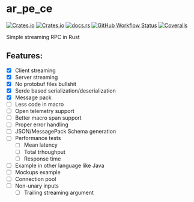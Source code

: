 # ar_pe_ce

[![Crates.io](https://img.shields.io/crates/v/ar_pe_ce?style=for-the-badge)](https://crates.io/crates/ar_pe_ce)
[![Crates.io](https://img.shields.io/crates/l/ar_pe_ce?style=for-the-badge)](https://choosealicense.com/licenses/mit/)
[![docs.rs](https://img.shields.io/docsrs/ar_pe_ce?style=for-the-badge)](https://docs.rs/ar_pe_ce)
[![GitHub Workflow Status](https://img.shields.io/github/workflow/status/frondeus/ar_pe_ce/Rust?style=for-the-badge)](https://github.com/frondeus/ar_pe_ce/actions)
[![Coveralls](https://img.shields.io/coveralls/github/frondeus/ar_pe_ce?style=for-the-badge)](https://coveralls.io/github/frondeus/ar_pe_ce)

Simple streaming RPC in Rust

## Features:

* [x] Client streaming
* [x] Server streaming
* [x] No protobuf files bullshit
* [x] Serde based serialization/deserialization
* [x] Message pack
* [ ] Less code in macro
* [ ] Open telemetry support
* [ ] Better macro span support
* [ ] Proper error handling
* [ ] JSON/MessagePack Schema generation
* [ ] Performance tests
  * [ ] Mean latency
  * [ ] Total trhoughput
  * [ ] Response time
* [ ] Example in other language like Java
* [ ] Mockups example
* [ ] Connection pool
* [ ] Non-unary inputs
  * [ ] Trailing streaming argument
